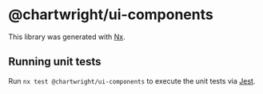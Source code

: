 # @chartwright/ui-components

This library was generated with [Nx](https://nx.dev).

## Running unit tests

Run `nx test @chartwright/ui-components` to execute the unit tests via [Jest](https://jestjs.io).
